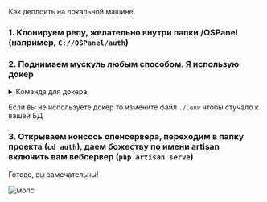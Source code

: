 Как деплоить на локальной машине.

### 1. Клонируем репу, желательно внутри папки /OSPanel (например, `C://OSPanel/auth`)

### 2. Поднимаем мускуль любым способом. Я использую докер

<details>
  <summary>Команда для докера</summary>
  
   `docker run --name some-mysql -e MYSQL_ROOT_PASSWORD=my-secret-pw -e MYSQL_DATABASE=default -p 3306:3306 -d mysql:latest`
</details>

Если вы не используете докер то измените файл `./.env` чтобы стучало к вашей БД

### 3. Открываем консось опенсервера, переходим в папку проекта (`cd auth`), даем божеству по имени artisan включить вам вебсервер (`php artisan serve`)

Готово, вы замечательны!

![мопс](https://yandex-images.clstorage.net/5H1rsH168/423204DZ8b/rS7UgUVk0fpK_DKJa_NpqaUxKYyv6-kRNIHRz7inr5BR68ZHHcPuA9mMyJvQprqtEaByvh9E4ptUNIzy9hCJQ-1-k81eep7wS_wxhGLoYK6uOSaEq__uE2zWyp3itfGTHq_MF3CsmHb54r75rtnD0V6gfu9PDPvfF1uy_7BqwjKeCsG0bVin_knnTrt8xGuUl1M2jZSB2H4Uo6qe97yNoi2Og0FXvpNRzsuLyqDK7NpEtmDSXSOP6zBChq-iQ9YdrSjurm97mM1AxV2HY9R_ir5bN7m4t_FDEJSCrPWsmL43k4hkZ5evXfnpkNGX2fP7a7V3w148msktfquPmnLFHKEByLhlXrnHQOprmXraV527fC6CobbvdC63v5_NgL-hI7eLd0CajEfM7rD9hNjj3XWKYc5aLbfcB3SPj7FL-ACWCMWYWnyK50XkS4V-yW-UllQVpK2m-G0agLyR4KmFjh-nhm9Yu5tU_N6Z3ovGwthskkTObzeX4RFvta2FeuggswDOsURil8Be6nGGYPJ6g6dKBoi2g-9GPISmn_aogroJtYhkWIKoXs7kmO-X9sLYbbB47UU-u8kHV4y0kVbDMagEw4d1VqvbfOV5qnDHap6WdCagtLXFZxiTlazoqruiKpqEUVmKu3nZ6YfyttHEz3agXNJTJozMFEyqnod1whKvAdWXfXCH533idp9s2keKsn0Li7OG1VQRsKWz4q6isSWvl0RHvZt01861-4z808t1lXj6SBub9RBJr62TUcgMtgX3iX5yue5Fw1GfeO9ruo1TA5Oxq9dtJaSchfy2vaYUrLtAW6S4cNT1md2f78XMZK1D-EU_sf8ufK-ujVj-K54o9bFTZbHSW9lygmn0e4SZdhellJTYSy2Ro4bit7KPHqmHQ1yBj3rf5Z_ygOvJ21SqXfpIGYT9E2Orta5b3w2KNfaWc1S7wnboabRbx3mUuFYkgaGo7Fsys5W3xLQ)
